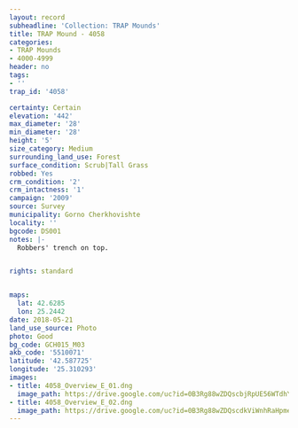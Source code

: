 ```yaml
---
layout: record
subheadline: 'Collection: TRAP Mounds'
title: TRAP Mound - 4058
categories:
- TRAP Mounds
- 4000-4999
header: no
tags:
- ''
trap_id: '4058'

certainty: Certain
elevation: '442'
max_diameter: '28'
min_diameter: '28'
height: '5'
size_category: Medium
surrounding_land_use: Forest
surface_condition: Scrub|Tall Grass
robbed: Yes
crm_condition: '2'
crm_intactness: '1'
campaign: '2009'
source: Survey
municipality: Gorno Cherkhovishte
locality: ''
bgcode: DS001
notes: |-
  Robbers' trench on top.


rights: standard


maps:
  lat: 42.6285
  lon: 25.2442
date: 2018-05-21
land_use_source: Photo
photo: Good
bg_code: GCH015_М03
akb_code: '5510071'
latitude: '42.587725'
longitude: '25.310293'
images:
- title: 4058_Overview_E_01.dng
  image_path: https://drive.google.com/uc?id=0B3Rg88wZDQscbjRpUE56WTdhYTQ
- title: 4058_Overview_E_02.dng
  image_path: https://drive.google.com/uc?id=0B3Rg88wZDQscdkViWnhRaHpmemc
---
```

